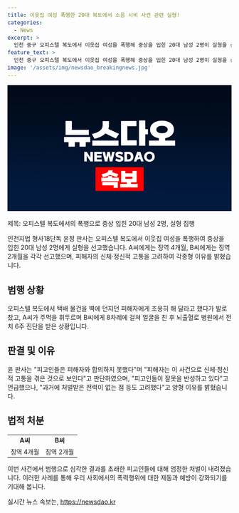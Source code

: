 ```yaml
---
title: 이웃집 여성 폭행한 20대 복도에서 소음 시비 사건 관련 실형!
categories:
  - News
excerpt: >
  인천 중구 오피스텔 복도에서 이웃집 여성을 폭행해 중상을 입힌 20대 남성 2명이 실형을 선고받았다. A씨는 징역 4개월, B씨는 징역 2개월을 선고받았다. 이들은 택배 물건을 벽에 던지는 등으로 시비가 붙은 후 폭행을 가했고, 피해자는 머리를 벽에 부딪혀 뇌출혈 등 중상을 입었다. 판사는 피해자의 고통을 고려했지만, 피고인들의 반성과 전력 등도 고려했다고 밝혔다.
feature_text: >
  인천 중구 오피스텔 복도에서 이웃집 여성을 폭행해 중상을 입힌 20대 남성 2명이 실형을 선고받았다. A씨는 징역 4개월, B씨는 징역 2개월을 선고받았다. 이들은 택배 물건을 벽에 던지는 등으로 시비가 붙은 후 폭행을 가했고, 피해자는 머리를 벽에 부딪혀 뇌출혈 등 중상을 입었다. 판사는 피해자의 고통을 고려했지만, 피고인들의 반성과 전력 등도 고려했다고 밝혔다.
image: '/assets/img/newsdao_breakingnews.jpg'
---
```


<p><img src="/assets/img/newsdao_breakingnews.jpg" alt="flaretime 속보" /></p>

<p>제목: 오피스텔 복도에서의 폭행으로 중상 입힌 20대 남성 2명, 실형 집행</p>

<p>인천지법 형사18단독 윤정 판사는 오피스텔 복도에서 이웃집 여성을 폭행하여 중상을 입힌 20대 남성 2명에게 실형을 선고했습니다. A씨에게는 징역 4개월, B씨에게는 징역 2개월을 각각 선고했으며, 피해자의 신체·정신적 고통을 고려하여 각종형 이유를 밝혔습니다.</p>

<h2 data-ke-size="size26">범행 상황</h2>

<p data-ke-size="size16">오피스텔 복도에서 택배 물건을 벽에 던지던 피해자에게 조용히 해 달라고 했다가 발로 찼고, A씨가 주먹을 휘두르며 B씨에게 8차례에 걸쳐 얼굴을 친 후 뇌출혈로 병원에서 전치 6주 진단을 받은 상황입니다.</p>

<h2 data-ke-size="size26">판결 및 이유</h2>

<p data-ke-size="size16">윤 판사는 "피고인들은 피해자와 합의하지 못했다"며 "피해자는 이 사건으로 신체·정신적 고통을 겪은 것으로 보인다"고 판단하였으며, "피고인들이 잘못을 반성하고 있다"고 언급했으나, "과거에 처벌받은 전력이 없는 점 등도 고려했다"고 양형 이유를 밝혔습니다.</p>

<h2 data-ke-size="size26">법적 처분</h2>

<table>
  <tr>
    <td style="text-align: center; height: 17px;"><b>A씨</b></td>
    <td style="text-align: center; height: 17px;"><b>B씨</b></td>
  </tr>
  <tr>
    <td style="text-align: center; height: 17px;">징역 4개월</td>
    <td style="text-align: center; height: 17px;">징역 2개월</td>
  </tr>
</table>

<p>이번 사건에서 범행으로 심각한 결과를 초래한 피고인들에 대해 엄정한 처벌이 내려졌습니다. 이러한 사례를 통해 우리 사회에서의 폭력행위에 대한 제동과 예방이 강화되기를 기대해 봅니다.</p>
실시간 뉴스 속보는, <a href="https://newsdao.kr" rel="dofollow">https://newsdao.kr</a>


